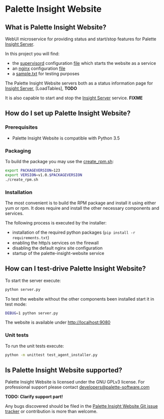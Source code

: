 # Palette Insight Website
[Insight Server]: https://github.com/palette-software/insight-server

## What is Palette Insight Website?

WebUI microservice for providing status and start/stop features for Palette [Insight Server].

In this project you will find:

- the [supervisord](http://supervisord.org/) configuration [file](supervisor.conf)
 which starts the website as a service
- an [nginx](https://nginx.org) configuration [file](nginx.site.conf)
- a [sample.txt](sample.txt) for testing purposes

The Palette Insight Website servers both as a status information page for
[Insight Server], [LoadTables], **TODO**

It is also capable to start and stop the [Insight Server] service. **FIXME**

## How do I set up Palette Insight Website?

### Prerequisites

- Palette Insight Website is compatible with Python 3.5

### Packaging

To build the package you may use the [create_rpm.sh](create_rpm.sh):

```bash
export PACKAGEVERSION=123
export VERSION=v1.0.$PACKAGEVERSION
./create_rpm.sh
```

### Installation

The most convenient is to build the RPM package and install it using either yum or rpm.
It does require and install the other necessary components and services.

The following process is executed by the installer:

- installation of the required python packages (`pip install -r requirements.txt`)
- enabling the http/s services on the firewall
- disabling the default nginx site configuration
- startup of the palette-insight-website service

## How can I test-drive Palette Insight Website?

To start the server execute:

```bash
python server.py
```

To test the website without the other components been installed start it in test mode:

```bash
DEBUG=1 python server.py
```

The website is available under <http://localhost:9080>

### Unit tests

To run the unit tests execute:

```bash
python -m unittest test_agent_installer.py
```

## Is Palette Insight Website supported?

Palette Insight Website is licensed under the GNU GPLv3 license. For professional support please contact developers@palette-software.com

**TODO: Clarify support part!**

Any bugs discovered should be filed in the [Palette Insight Website Git issue tracker](https://github.com/palette-software/insight-website/issues) or contribution is more than welcome.
